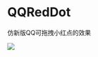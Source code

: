 # QQRedDot
仿新版QQ可拖拽小红点的效果

![](https://github.com/kanglongba/QQRedDot/blob/master/screenshot/QQRedDotView.gif)